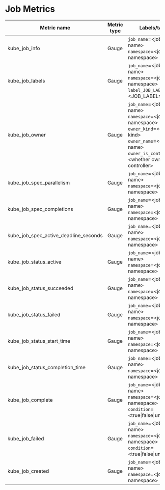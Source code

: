 # Job Metrics

| Metric name| Metric type | Labels/tags | Status |
| ---------- | ----------- | ----------- | ----------- |
| kube_job_info | Gauge | `job_name`=&lt;job-name&gt; <br> `namespace`=&lt;job-namespace&gt; | STABLE |
| kube_job_labels | Gauge | `job_name`=&lt;job-name&gt; <br> `namespace`=&lt;job-namespace&gt; <br> `label_JOB_LABEL`=&lt;JOB_LABEL&gt;  | STABLE |
| kube_job_owner | Gauge | `job_name`=&lt;job-name&gt; <br> `namespace`=&lt;job-namespace&gt; <br> `owner_kind`=&lt;owner kind&gt; <br> `owner_name`=&lt;owner name&gt; <br> `owner_is_controller`=&lt;whether owner is controller&gt;  | STABLE |
| kube_job_spec_parallelism | Gauge | `job_name`=&lt;job-name&gt; <br> `namespace`=&lt;job-namespace&gt; | STABLE |
| kube_job_spec_completions | Gauge | `job_name`=&lt;job-name&gt; <br> `namespace`=&lt;job-namespace&gt; | STABLE |
| kube_job_spec_active_deadline_seconds | Gauge | `job_name`=&lt;job-name&gt; <br> `namespace`=&lt;job-namespace&gt; | STABLE |
| kube_job_status_active | Gauge | `job_name`=&lt;job-name&gt; <br> `namespace`=&lt;job-namespace&gt; | STABLE |
| kube_job_status_succeeded | Gauge | `job_name`=&lt;job-name&gt; <br> `namespace`=&lt;job-namespace&gt; | STABLE |
| kube_job_status_failed | Gauge | `job_name`=&lt;job-name&gt; <br> `namespace`=&lt;job-namespace&gt; | STABLE |
| kube_job_status_start_time | Gauge | `job_name`=&lt;job-name&gt; <br> `namespace`=&lt;job-namespace&gt; | STABLE |
| kube_job_status_completion_time | Gauge | `job_name`=&lt;job-name&gt; <br> `namespace`=&lt;job-namespace&gt; | STABLE |
| kube_job_complete | Gauge | `job_name`=&lt;job-name&gt; <br> `namespace`=&lt;job-namespace&gt; <br> `condition`=&lt;true\|false\|unknown&gt; | STABLE |
| kube_job_failed | Gauge | `job_name`=&lt;job-name&gt; <br> `namespace`=&lt;job-namespace&gt; <br> `condition`=&lt;true\|false\|unknown&gt; | STABLE |
| kube_job_created | Gauge | `job_name`=&lt;job-name&gt; <br> `namespace`=&lt;job-namespace&gt; | STABLE |
